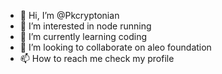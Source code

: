 - 👋 Hi, I’m @Pkcryptonian
- 👀 I’m interested in node running 
- 🌱 I’m currently learning coding
- 💞️ I’m looking to collaborate on aleo foundation 
- 📫 How to reach me check my profile

<!---
Pkcryptonian/Pkcryptonian is a ✨ special ✨ repository because its `README.md` (this file) appears on your GitHub profile.
You can click the Preview link to take a look at your changes.
--->
